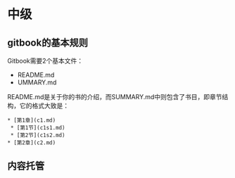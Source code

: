 # 中级

## gitbook的基本规则
 
Gitbook需要2个基本文件：

* README.md
* UMMARY.md

README.md是关于你的书的介绍，而SUMMARY.md中则包含了书目，即章节结构，它的格式大致是：
```
* [第1章](c1.md)
 * [第1节](c1s1.md)
 * [第2节](c1s2.md)
* [第2章](c2.md)
```


## 内容托管

    